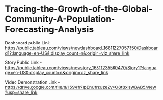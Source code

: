 # Tracing-the-Growth-of-the-Global-Community-A-Population-Forecasting-Analysis


Dashboard public Link - https://public.tableau.com/views/newdashboard_16811227057350/Dashboard1?:language=en-US&:display_count=n&:origin=viz_share_link

Story Public Link - https://public.tableau.com/views/newstory_16811235560470/Story1?:language=en-US&:display_count=n&:origin=viz_share_link

Video Demonstration Link - https://drive.google.com/file/d/1594fr7IpEh0frz0zeZv4O8t8xlawBAB5/view?usp=share_link
